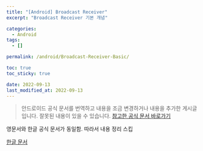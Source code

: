 ```yaml
---
title: "[Android] Broadcast Receiver"
excerpt: "Broadcast Receiver 기본 개념"

categories:
  - Android
tags:
  - []

permalink: /android/Broadcast-Receiver-Basic/

toc: true
toc_sticky: true

date: 2022-09-13
last_modified_at: 2022-09-13
---
```


> 안드로이드 공식 문서를 번역하고 내용을 조금 변경하거나 내용을 추가한 게시글입니다. 잘못된 내용이 있을 수 있습니다.
> [참고한 공식 문서 바로가기](https://developer.android.com/guide/components/broadcasts)

영문서와 한글 공식 문서가 동일함. 따라서 내용 정리 스킵   

[한글 문서](https://developer.android.com/guide/components/broadcasts)